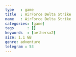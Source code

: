 ```yaml
---
type   : game
title  : AirForce Delta Strike
name   : AirForce Delta Strike
categories: [game]
tags      : []
keywords  : [aethersx2]
size: 1.1 GB
genre: adventure
telegram : 53
---
```


